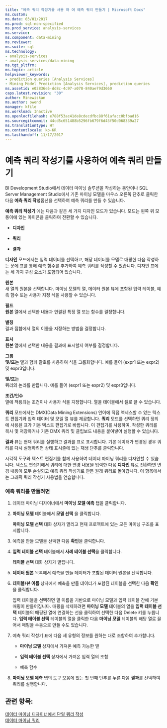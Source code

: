 ```yaml
---
title: "예측 쿼리 작성기를 사용 하 여 예측 쿼리 만들기 | Microsoft Docs"
ms.custom: 
ms.date: 03/01/2017
ms.prod: sql-non-specified
ms.prod_service: analysis-services
ms.service: 
ms.component: data-mining
ms.reviewer: 
ms.suite: sql
ms.technology:
- analysis-services
- analysis-services/data-mining
ms.tgt_pltfrm: 
ms.topic: article
helpviewer_keywords:
- prediction queries [Analysis Services]
- Mining Model Prediction [Analysis Services], prediction queries
ms.assetid: e02836e5-dd8c-4c97-a078-840ae79d3660
caps.latest.revision: "30"
author: Minewiskan
ms.author: owend
manager: kfile
ms.workload: Inactive
ms.openlocfilehash: e788f53ac41de8cdecdfbc88f61afacc0bfbad16
ms.sourcegitcommit: 44cd5c651488b5296fb679f6d43f50d068339a27
ms.translationtype: HT
ms.contentlocale: ko-KR
ms.lasthandoff: 11/17/2017
---
```

# <a name="create-a-prediction-query-using-the-prediction-query-builder"></a>예측 쿼리 작성기를 사용하여 예측 쿼리 만들기
  BI Development Studio에서 데이터 마이닝 솔루션을 작성하는 동안이나 SQL Server Management Studio에서 기존 마이닝 모델을 마우스 오른쪽 단추로 클릭한 다음 **예측 쿼리 작성**옵션을 선택하여 예측 쿼리를 만들 수 있습니다.  
  
 **예측 쿼리 작성기** 에는 다음과 같은 세 가지 디자인 모드가 있습니다. 모드는 왼쪽 위 모퉁이에 있는 아이콘을 클릭하여 전환할 수 있습니다.  
  
-   **디자인**  
  
-   **쿼리**  
  
-   **결과**  
  
 **디자인** 모드에서는 입력 데이터를 선택하고, 해당 데이터를 모델로 매핑한 다음 작성하는 문에 표를 통해 예측 함수를 추가하여 예측 쿼리를 작성할 수 있습니다. 디자인 표에는 세 가지 구성 요소가 포함되어 있습니다.  
  
 **원본**  
 새 열의 원본을 선택합니다. 마이닝 모델의 열, 데이터 원본 뷰에 포함된 입력 테이블, 예측 함수 또는 사용자 지정 식을 사용할 수 있습니다.  
  
 **필드**  
 **원본** 열에서 선택한 내용과 연결된 특정 열 또는 함수를 결정합니다.  
  
 **별칭**  
 결과 집합에서 열의 이름을 지정하는 방법을 결정합니다.  
  
 **표시**  
 **원본** 열에서 선택한 내용을 결과에 표시할지 여부를 결정합니다.  
  
 **그룹**  
 **및/또는** 열과 함께 괄호를 사용하여 식을 그룹화합니다. 예를 들어 (expr1 또는 expr2) 및 expr3입니다.  
  
 **및/또는**  
 쿼리의 논리를 만듭니다. 예를 들어 (expr1 또는 expr2) 및 expr3입니다.  
  
 **조건/인수**  
 열에 적용되는 조건이나 사용자 식을 지정합니다. 열을 테이블에서 셀로 끌 수 있습니다.  
  
 **쿼리** 모드에서는 DMX(Data Mining Extensions) 언어에 직접 액세스할 수 있는 텍스트 편집기와 입력 데이터 및 모델 열 뷰를 제공합니다. **쿼리** 모드를 선택하면 쿼리 정의에 사용된 표가 기본 텍스트 편집기로 바뀝니다. 이 편집기를 사용하여, 작성한 쿼리를 복사 및 저장하거나 기존 DMX 쿼리 및 클립보드 내용을 붙여넣어 실행할 수 있습니다.  
  
 **결과** 뷰는 현재 쿼리를 실행하고 결과를 표로 표시합니다. 기본 데이터가 변경된 경우 쿼리를 다시 실행하려면 상태 표시줄에 있는 재생 단추를 클릭합니다.  
  
 시각적 도구와 텍스트 편집기를 함께 사용하여 데이터 마이닝 쿼리를 디자인할 수 있습니다. 텍스트 편집기에서 쿼리에 대한 변경 내용을 입력한 다음 **디자인** 뷰로 전환하면 변경 내용이 모두 손실되고 예측 쿼리 작성기로 만든 원래 쿼리로 돌아갑니다. 이 항목에서는 그래픽 쿼리 작성기 사용법을 연습합니다.  
  
### <a name="to-create-a-prediction-query"></a>예측 쿼리를 만들려면  
  
1.  데이터 마이닝 디자이너에서 **마이닝 모델 예측** 탭을 클릭합니다.  
  
2.  **마이닝 모델** 테이블에서 **모델 선택** 을 클릭합니다.  
  
     **마이닝 모델 선택** 대화 상자가 열리고 현재 프로젝트에 있는 모든 마이닝 구조를 표시합니다.  
  
3.  예측을 만들 모델을 선택한 다음 **확인**을 클릭합니다.  
  
4.  **입력 테이블 선택** 테이블에서 **사례 테이블 선택**을 클릭합니다.  
  
     **테이블 선택** 대화 상자가 열립니다.  
  
5.  **데이터 원본** 목록에서 예측을 만들 데이터가 포함된 데이터 원본을 선택합니다.  
  
6.  **테이블/뷰 이름** 상자에서 예측을 만들 데이터가 포함된 테이블을 선택한 다음 **확인**을 클릭합니다.  
  
     입력 테이블을 선택하면 열 이름을 기반으로 마이닝 모델과 입력 테이블 간에 기본 매핑이 만들어집니다. 매핑을 삭제하려면 **마이닝 모델** 테이블의 열을 **입력 테이블 선택** 테이블의 매핑된 열에 연결하는 선을 클릭하여 선택한 다음 Delete 키를 누릅니다. **입력 테이블 선택** 테이블의 열을 클릭한 다음 **마이닝 모델** 테이블의 해당 열로 끌어서 매핑을 수동으로 만들 수도 있습니다.  
  
7.  예측 쿼리 작성기 표에 다음 세 유형의 정보를 원하는 대로 조합하여 추가합니다.  
  
    -   **마이닝 모델** 상자에서 가져온 예측 가능한 열  
  
    -   **입력 테이블 선택** 상자에서 가져온 입력 열의 조합  
  
    -   예측 함수  
  
8.  **마이닝 모델 예측** 탭의 도구 모음에 있는 첫 번째 단추를 누른 다음 **결과**를 선택하여 쿼리를 실행합니다.  
  
## <a name="see-also"></a>관련 항목:  
 [데이터 마이닝 디자이너에서 단일 쿼리 작성](../../analysis-services/data-mining/create-a-singleton-query-in-the-data-mining-designer.md)   
 [데이터 마이닝 쿼리](../../analysis-services/data-mining/data-mining-queries.md)  
  
  
